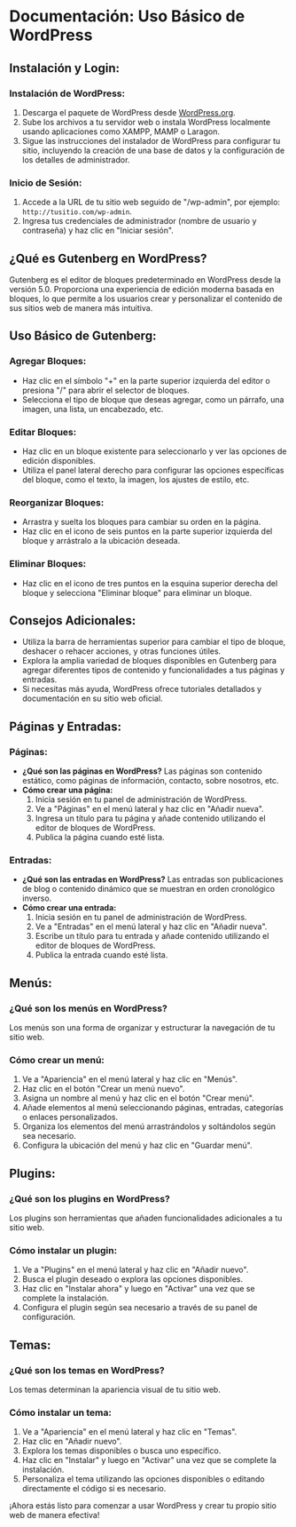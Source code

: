 # Documentación: Uso Básico de WordPress

## Instalación y Login:

### Instalación de WordPress:
1. Descarga el paquete de WordPress desde [WordPress.org](https://wordpress.org/download/).
2. Sube los archivos a tu servidor web o instala WordPress localmente usando aplicaciones como XAMPP, MAMP o Laragon.
3. Sigue las instrucciones del instalador de WordPress para configurar tu sitio, incluyendo la creación de una base de datos y la configuración de los detalles de administrador.

### Inicio de Sesión:
1. Accede a la URL de tu sitio web seguido de "/wp-admin", por ejemplo: `http://tusitio.com/wp-admin`.
2. Ingresa tus credenciales de administrador (nombre de usuario y contraseña) y haz clic en "Iniciar sesión".

## ¿Qué es Gutenberg en WordPress?
Gutenberg es el editor de bloques predeterminado en WordPress desde la versión 5.0. Proporciona una experiencia de edición moderna basada en bloques, lo que permite a los usuarios crear y personalizar el contenido de sus sitios web de manera más intuitiva.

## Uso Básico de Gutenberg:

### Agregar Bloques:
- Haz clic en el símbolo "+" en la parte superior izquierda del editor o presiona "/" para abrir el selector de bloques.
- Selecciona el tipo de bloque que deseas agregar, como un párrafo, una imagen, una lista, un encabezado, etc.

### Editar Bloques:
- Haz clic en un bloque existente para seleccionarlo y ver las opciones de edición disponibles.
- Utiliza el panel lateral derecho para configurar las opciones específicas del bloque, como el texto, la imagen, los ajustes de estilo, etc.

### Reorganizar Bloques:
- Arrastra y suelta los bloques para cambiar su orden en la página.
- Haz clic en el icono de seis puntos en la parte superior izquierda del bloque y arrástralo a la ubicación deseada.

### Eliminar Bloques:
- Haz clic en el icono de tres puntos en la esquina superior derecha del bloque y selecciona "Eliminar bloque" para eliminar un bloque.

## Consejos Adicionales:
- Utiliza la barra de herramientas superior para cambiar el tipo de bloque, deshacer o rehacer acciones, y otras funciones útiles.
- Explora la amplia variedad de bloques disponibles en Gutenberg para agregar diferentes tipos de contenido y funcionalidades a tus páginas y entradas.
- Si necesitas más ayuda, WordPress ofrece tutoriales detallados y documentación en su sitio web oficial.

## Páginas y Entradas:

### Páginas:
- **¿Qué son las páginas en WordPress?** Las páginas son contenido estático, como páginas de información, contacto, sobre nosotros, etc.
- **Cómo crear una página:**
  1. Inicia sesión en tu panel de administración de WordPress.
  2. Ve a "Páginas" en el menú lateral y haz clic en "Añadir nueva".
  3. Ingresa un título para tu página y añade contenido utilizando el editor de bloques de WordPress.
  4. Publica la página cuando esté lista.

### Entradas:
- **¿Qué son las entradas en WordPress?** Las entradas son publicaciones de blog o contenido dinámico que se muestran en orden cronológico inverso.
- **Cómo crear una entrada:**
  1. Inicia sesión en tu panel de administración de WordPress.
  2. Ve a "Entradas" en el menú lateral y haz clic en "Añadir nueva".
  3. Escribe un título para tu entrada y añade contenido utilizando el editor de bloques de WordPress.
  4. Publica la entrada cuando esté lista.

## Menús:

### ¿Qué son los menús en WordPress?
Los menús son una forma de organizar y estructurar la navegación de tu sitio web.

### Cómo crear un menú:
1. Ve a "Apariencia" en el menú lateral y haz clic en "Menús".
2. Haz clic en el botón "Crear un menú nuevo".
3. Asigna un nombre al menú y haz clic en el botón "Crear menú".
4. Añade elementos al menú seleccionando páginas, entradas, categorías o enlaces personalizados.
5. Organiza los elementos del menú arrastrándolos y soltándolos según sea necesario.
6. Configura la ubicación del menú y haz clic en "Guardar menú".

## Plugins:

### ¿Qué son los plugins en WordPress?
Los plugins son herramientas que añaden funcionalidades adicionales a tu sitio web.

### Cómo instalar un plugin:
1. Ve a "Plugins" en el menú lateral y haz clic en "Añadir nuevo".
2. Busca el plugin deseado o explora las opciones disponibles.
3. Haz clic en "Instalar ahora" y luego en "Activar" una vez que se complete la instalación.
4. Configura el plugin según sea necesario a través de su panel de configuración.

## Temas:

### ¿Qué son los temas en WordPress?
Los temas determinan la apariencia visual de tu sitio web.

### Cómo instalar un tema:
1. Ve a "Apariencia" en el menú lateral y haz clic en "Temas".
2. Haz clic en "Añadir nuevo".
3. Explora los temas disponibles o busca uno específico.
4. Haz clic en "Instalar" y luego en "Activar" una vez que se complete la instalación.
5. Personaliza el tema utilizando las opciones disponibles o editando directamente el código si es necesario.

¡Ahora estás listo para comenzar a usar WordPress y crear tu propio sitio web de manera efectiva!
